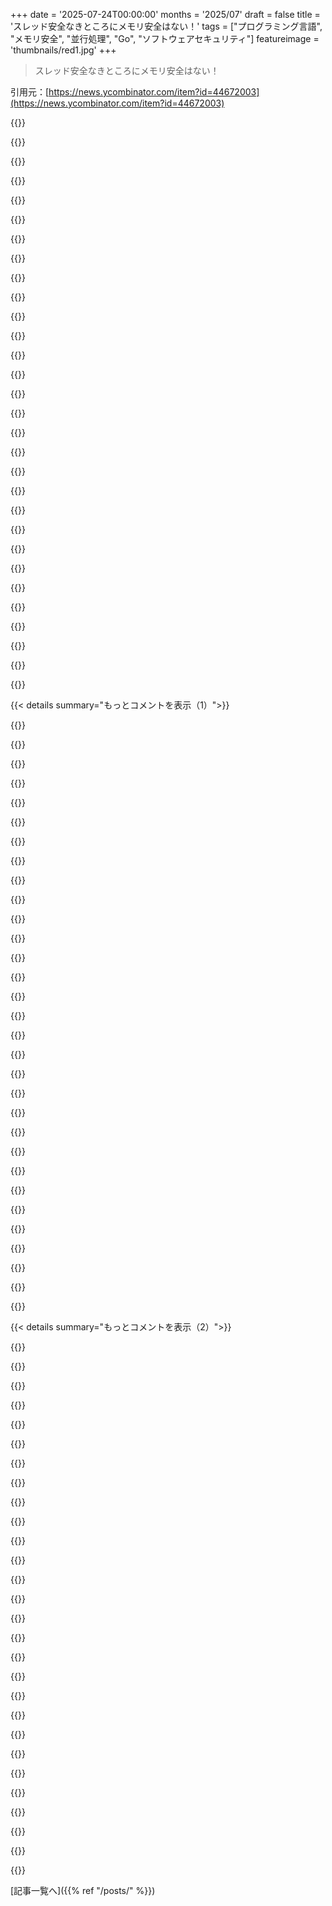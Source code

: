 +++
date = '2025-07-24T00:00:00'
months = '2025/07'
draft = false
title = 'スレッド安全なきところにメモリ安全はない！'
tags = ["プログラミング言語", "メモリ安全", "並行処理", "Go", "ソフトウェアセキュリティ"]
featureimage = 'thumbnails/red1.jpg'
+++

> スレッド安全なきところにメモリ安全はない！

引用元：[https://news.ycombinator.com/item?id=44672003](https://news.ycombinator.com/item?id=44672003)




{{<matomeQuote body="この手の話が出るとDropboxでのチームを思い出すな。Goサーバーでデータ構造への書き込み同期を怠り、新人エンジニアがセグフォを起こすのが通過儀礼だったんだ。Swiftにも同じ問題があって、データ共有時のセグフォを実証するプログラムを書いたよ。GoはRustやJavaのような意味でのメモリ安全じゃないのに、そう呼ばれるのは変だね。" userName="chadaustin" createdAt="2025/07/24 17:30:42" color="#ff5733">}}




{{<matomeQuote body="そう、問題は”RustやJava的な意味”のメモリ安全が、実際の用語の意味と違うことなんだ。”メモリ安全”はPLTの公理じゃなくて、ソフトウェアセキュリティの専門用語だよ。これはただ、お互いすれ違って話してるだけだね。Goプログラマーがこの区別を知らないわけじゃない。それは言語の前提、「共有ではなく通信で」の基礎だからね。もちろん、うまくいかなくて今のGoは多くを共有し同期も必要だけど、みんな分かってるよ。" userName="tptacek" createdAt="2025/07/24 19:40:28" color="#785bff">}}




{{<matomeQuote body="21世紀のプログラミング言語としては、Goで本来あるべきだったのに実現しなかったものが多いのは、ちょっとおかしいよね。だけど、DockerとKubernetesがあるからね。" userName="pjmlp" createdAt="2025/07/24 17:57:22" color="">}}




{{<matomeQuote body="確かに、二つのグループがすれ違って話してるね。これを明確にするのは重要だよ。「”RustやJava的な意味”のメモリ安全が実際の用語の意味じゃない」って、じゃあ実際の意味は何？ただ「実際に悪用されたバグがない」ってこと？Wikipediaの「メモリ安全」定義（バッファオーバーフローやUAFなどからの保護）では、Goはメモリ安全じゃない。設計で許容されてるからね。Goの選択はいいけど、JavaやRustと同じメモリ安全と主張するのは納得できないな。" userName="moefh" createdAt="2025/07/25 01:28:28" color="#ff5733">}}




{{<matomeQuote body="逆に、何の意味があるの？すでに山ほど、何でもあるような言語は存在するじゃん。同じ道に進まなかったからこそ、Goは誰も使わないようなマイナー言語の山に埋もれずに済んだんだよ。" userName="9rx" createdAt="2025/07/24 18:01:00" color="">}}




{{<matomeQuote body="あれは不自然な型混同バグだよ。アドレスがハードコードされてるから42hを読み出すわけで、普通のコードではやらないことだ。GoやPythonなど共有メモリ並行性を持つ言語のセキュリティ評価で、この記事の例を見せて「このコードはメモリ安全じゃない」と言っても、真剣に受け止められないだろうね。Rustの正確性に関するPLTの議論は邪魔しないけど、この記事のセキュリティ主張は実際には間違ってるよ。" userName="tptacek" createdAt="2025/07/25 01:49:03" color="#ff5733">}}




{{<matomeQuote body="誰も使わないマイナー言語にならなかった唯一の理由はGoogle、そしてDockerやKubernetesがGo headsをチームに入れてPythonやJavaからGoに書き換えた幸運のおかげだよ。例えば、Goのデザインに影響を与えたLimboやOberon-2なんかは、誰も知らないでしょ。" userName="pjmlp" createdAt="2025/07/24 18:05:12" color="">}}




{{<matomeQuote body="「42hを読み出すのはアドレスがハードコードされてるから」って言うけど、この例は簡単に任意のint2ptrキャストに変えられるよ。「Rustの型システムがないGoやPython、Java」って言うけど、PythonやJava、JavaScriptなんかはメモリ安全だよ。データ競合と「言語自体が壊れる」のを混同してるんじゃない？僕は「メモリ安全」の歴史は詳しくないけど、「型安全」はPLTで何十年も使われてるから、”安全”用語が全部セキュリティ分野とは限らないでしょ？Goがメモリ安全であるっていうあなたの定義は何？Wikipediaの定義（バッファオーバーフローやダングリングポインタなどからの保護）では、Goはそうじゃないよ。Goのその選択は全然いいんだけど、JavaやRustと同じ意味でメモリ安全だと主張するのは我慢できないね。" userName="ralfj" createdAt="2025/07/25 12:10:59" color="#ff5c5c">}}




{{<matomeQuote body="問題は、もっと恐ろしい値をハードコードできないことじゃなくて、攻撃者が値とアドレスの両方を制御するような、現実的なコードでのもっともらしいシナリオを証明する必要があることだよ。Goがメモリ安全な言語だと僕が主張し続ける理由をあなたが疑問に思うなら、ISRG（Internet Security Research Group）にも聞いてみてよ。彼らも同じことを言ってるからね。（メモを確認）https://www.memorysafety.org/ でね。" userName="tptacek" createdAt="2025/07/25 12:12:40" color="#785bff">}}




{{<matomeQuote body="Goがメモリ安全な言語だって俺が言い続けるのは何でかっていうなら、ISRGに聞いてみろって言うけど、ISRGの定義とGoは食い違ってるって。Goは境界外アクセスを防げないし。メモリ安全性の定義に”もっともらしい”とか”現実的”って言葉は入るのか？って疑問だよ。定義をハッキリさせてほしいね。" userName="ralfj" createdAt="2025/07/25 12:19:57" color="#45d325">}}




{{<matomeQuote body="Goのマップみたいな基本的な構造はスレッドセーフじゃないってGoの仕様に明記されてるのに、Dropboxでは一体何が起きてたのか気になるね。" userName="potato-peeler" createdAt="2025/07/24 18:38:23" color="">}}




{{<matomeQuote body="「メモリ安全性」がPLTの公理じゃないって言うけど、PLTで20年以上も使われてるんだぜ？お前は20年遅れてるよ。ソフトウェアがメモリ安全なら、（a）割り当てられたアドレス空間外を、参照しない、（b）コンパイラとリンカが作成したコード領域外の命令を実行しない、ってことだ。詳細はhttps://llvm.org/pubs/2003-05-05-LCTES03-CodeSafety.pdfを見てみろよ。" userName="Ygg2" createdAt="2025/07/24 21:56:47" color="#ff33a1">}}




{{<matomeQuote body="「みんなが理解してる」なんてありえないよ。理解してたらこんなバグが本番コードにゼロのはずだろ。C++勢が自分たちの言語を救おうとしてる問題点だね。完璧なコードを書けって言うけど、C++もGoも現状はそれしかない。参照外しとか簡単にミスできるんだからさ。" userName="socalgal2" createdAt="2025/07/25 02:39:57" color="#ff5c5c">}}




{{<matomeQuote body="それは違うよ。技巧的なコードで境界外書き込みやクラッシュを誘発できたとしても、それが「メモリ安全性」という一般的な概念に反するわけじゃないんだ。" userName="tptacek" createdAt="2025/07/25 12:21:08" color="">}}




{{<matomeQuote body="その定義だと、関連するバグが一切なければCプログラムでもメモリ安全ってことになるのかな？まあ実際には、みんな自分のプログラムにどんなバグがあるか全部は把握してないけどさ。" userName="Wowfunhappy" createdAt="2025/07/25 01:09:17" color="">}}




{{<matomeQuote body="同期しない書き込みがSEGFAULTになるのは驚きだよね。Panicやエラーじゃなくてさ。JavaやC#だと例外を吐くか、変な値で続行するのに。SEGFAULTはネイティブコードや生メモリAPIを明示的に使ってるか、ランタイムのバグを見つけた時しか起こらないはずだろ。Goは同期なし並行書き込みがあると完全にはメモリ安全じゃないってことだよ。" userName="tsimionescu" createdAt="2025/07/25 05:24:02" color="#ff33a1">}}




{{<matomeQuote body="Goが人気なのはそれだけじゃないと思うよ。最大の理由はランタイムだね。今のところ唯一、GC、高速起動、静的型付け、高速実行、マルチスレッドを全部提供してる言語ランタイムなんだ。Kubernetesみたいな自動スケーリングするマイクロサービスには最強の組み合わせだよ。Javaは起動遅いしメモリ食うし、.NETも似たようなもんだ。Pythonは遅すぎ、TypeScriptはシングルスレッド。RustやC++は手動メモリ管理だし。だからGoがKubernetes本体にも使われたし、みんなGoを選んでるんだ。言語設計自体は古臭いけど、ランタイムは他に類を見ないレベルなんだよ。" userName="tsimionescu" createdAt="2025/07/25 05:39:36" color="#ff33a1">}}




{{<matomeQuote body="Googleの強力な支援があったからこそ、Goは誰も使わないような忘れ去られた言語にならなかったんだよ。" userName="stouset" createdAt="2025/07/24 18:35:09" color="">}}




{{<matomeQuote body="でも、お前はDropboxのエンジニアがそういうバグを”通過儀礼”だって呼んでるスレッドに返信してるんだろ。それは、現実のコードで問題が頻繁に発生してるってことだよね。" userName="nicoburns" createdAt="2025/07/25 09:35:52" color="#ff33a1">}}




{{<matomeQuote body="安全性ってのは白黒はっきりしてるもんじゃないから、あんたのコメントは意味不明だよ。" userName="Mawr" createdAt="2025/07/24 17:45:11" color="">}}




{{<matomeQuote body="不整合なデータで動くよりは、Segfaultで止まった方がまだマシだろ。" userName="elcritch" createdAt="2025/07/25 07:55:57" color="">}}




{{<matomeQuote body="えっ？Dartは全然流行らなかったし、Carbonも忘れちゃいけない。誰かCarbon試した人いる？ Rustが同じくらいの時期は、みんな触ってたのにさ。Googleは全然プロジェクトを成功させてないし、むしろ邪魔になってるよ。" userName="9rx" createdAt="2025/07/24 19:13:09" color="#ff5733">}}




{{<matomeQuote body="共有アクセスでクラッシュする方が、安全なやり方だよね。" userName="adamwk" createdAt="2025/07/24 18:41:18" color="">}}




{{<matomeQuote body="JavaはRustが言う意味でのメモリ安全じゃないんだよ。" userName="gok" createdAt="2025/07/25 00:01:54" color="#38d3d3">}}




{{<matomeQuote body="それは別のスレッドで説明済みだよ。Dartの政治的背景を知るべきだし、Carbonはまだ構想段階なんだよ。" userName="pjmlp" createdAt="2025/07/24 20:27:30" color="">}}




{{<matomeQuote body="Swiftは今、これを直そうとしてるけど、遅くて大変な移行だね。最近まで安全じゃなかった、とんでもない量のunsafeなコードが世の中にはあるんだから。" userName="junebash" createdAt="2025/07/24 17:37:33" color="#785bff">}}




{{<matomeQuote body="もう一度言うけど、もしバグについての主張をするならいいよ、分かる。でも、素のGo言語コードにメモリ安全性のセキュリティバグがあるって主張するなら、それは全然違うよ。" userName="tptacek" createdAt="2025/07/25 03:26:51" color="#38d3d3">}}




{{<matomeQuote body="主に、それが以前のものよりも驚くほど改善されてたからだよ。前のやつは笑っちゃうくらい脆かったからね。" userName="shadowgovt" createdAt="2025/07/24 17:39:13" color="">}}




{{<matomeQuote body="unsafetyは二進法だって思うな。普通のエンジニアがわざわざコンパイラとかランタイムを騙そうとしなくても、普通にやって壊しちゃったら、それは安全じゃないって言えるね。" userName="kstrauser" createdAt="2025/07/24 17:51:32" color="">}}




{{<matomeQuote body="このコメントはRustコミュニティと他の言語コミュニティの哲学の大きな違いをよく表してるよ。他の言語ではエラーは仕方ないものとされてて、対策を講じたり検出・回復の仕組みを作るんだ。でもRustでは、コードは安全であるべきで、コンパイル時に可能な限り正しさを証明しなきゃいけないって考え。これがRust開発者の真面目な態度につながってるんだけど、現実にはほとんどの人は特定のエラーをそこまで気にしてないんだよね。" userName="blub" createdAt="2025/07/25 10:51:06" color="#ff5733">}}




{{< details summary="もっとコメントを表示（1）">}}

{{<matomeQuote body="これは僕がZigについても感じてることの一つで、まるでスローモーションの衝突事故みたいに見てるよ。彼らはメモリ安全だと主張してるけど（安全な最適化レベルを使えば“十分安全”らしいけどね）、RustのSend/Syncみたいな型がないんだよね。実際には、並行的なZigコードをたくさん書く人がいなかったから、これまであまり問題になってないみたいだけど…今、第一級の非同期サポートを言語に戻そうとしてるから、それが来たら大量の足が撃たれることになるんじゃないかな。" userName="chc4" createdAt="2025/07/24 17:40:54" color="#ff5c5c">}}




{{<matomeQuote body="僕の理解が正しければ、シングルスレッドのZigプログラムでもReleaseSafeでビルドされてもメモリ破損の脆弱性がないとは保証されてないんだよ。例えば、もう存在しないローカル変数へのポインタをデリファレンスするのは、どの最適化モードでも未定義動作になっちゃうんだ。" userName="ameliaquining" createdAt="2025/07/24 18:18:44" color="#38d3d3">}}




{{<matomeQuote body="それはCやC++でも標準的なアドバイスだけど、それでもみんな頻繁にやっちゃって、CWEカテゴリになるくらいなんだよね。CWE-562を調べてみて。https://cwe.mitre.org/data/definitions/562.html" userName="ameliaquining" createdAt="2025/07/25 17:36:53" color="#ff5c5c">}}




{{<matomeQuote body="Zigのメモリ安全性の主張はひどい冗談だよ。Cよりメモリ安全性のバグを避けやすいのは確かだけど、それはC++も同じでしょ？誰もC++をメモリ安全な言語だって言わないよね。" userName="cibyr" createdAt="2025/07/25 02:22:25" color="">}}




{{<matomeQuote body="これは時々話題になるRustの健全性問題に少し似てるね。公平に言って、これは正当な問題で、事故でも簡単に起こせる。Rustの健全性問題は、僕が知る限りほとんど理解不能で、自然に遭遇する可能性は誰かの秘密鍵を当てるくらい低いからね。ただ、Goを何年もプロダクションで使ってるけど、このバグが起きるような状況に出くわしたことは一度もないよ。<br>UberはGoコードのバグについてたくさん話してる。このブログ記事は、Go開発者が実際に直面する実践的な問題、特に各問題の一般的な頻度をまとめた下の表を理解するのに役立つよ。https://www.uber.com/en-US/blog/data-race-patterns-in-go/<br>彼らはこの問題をカバーする特定のカテゴリを持ってないんだ。ほとんどの場合、並行的なmapやsliceへのアクセスは同じslice上で行われるからで、これはtorn readが発生する必要があるからね。なんで実践でそんなに問題にならないかって？うーん、正直言ってわからない。たぶん、みんなこの特定の落とし穴を避けるくらい用心してるんだろうね。まるでアメリカ人の延長コードや電源タップに対するTechnology Connectionsの理論みたいにね[1]。並行的に使われることがわかってる変数を再割り当てするのは、明らかに問題だし、言語にはアトミック、チャネル、ミューテックスロックがあるから、ほとんどの人は並行コンテキストではそれをしないんだ（少なくとも意図してはね）。レースディテクターは間違いなくそれを見つけるだろうね。多少のパフォーマンスヒットを許容するなら、torn readの問題は修正できるはずだよ。修正すべきだと思うけど、Goコードがプロダクションで動いてても僕は心配してない。大した問題になってないからね。<br>[1]: https://www.youtube.com/watch?v=K_q-xnYRugQ" userName="jchw" createdAt="2025/07/24 16:03:02" color="#ff5c5c">}}




{{<matomeQuote body="Goでデータレースを完全に解決するのに数ヶ月かかったよ。Race detectorも何も見つけられなかったし、誰も何が起きてるか分からなかったんだ。最終的にはループカウンターがオーバーフローして、同じことを何十億回も再計算してたんだよね（でも常に同じ結果！）。だから目に見える影響は、リクエストがランダムに100msじゃなくて3分かかるってことだった。僕はプラットフォーム開発者として変なものをデバッグする経験があったから、チームの助けを求められたんだ。この経験から、Goのたくさんのレースに直面したから、僕の偏った視点からは、どこでもRustを使いたいって思うね。でも、それじゃ自分の仕事がなくなるのかな？ ;)" userName="bombela" createdAt="2025/07/24 16:36:39" color="#38d3d3">}}




{{<matomeQuote body="本当のところ、Goでトリッキーな並行処理をしなきゃいけない瞬間、それはあまり魅力的じゃなくなると思うよ。GoはCよりもトリッキーな並行処理に向いてるけど、いくつか欠点もあるね（fat pointerやslice headerがどこにでもあるせいで、Goではtorn readの問題が忍び込みやすいと思う）。<br>Goは簡単な並行処理タスク、例えば共有メモリがほとんどない“shared-nothing”アーキテクチャ、典型的なウェブサーバーなんかには本当に向いてる。sync.Poolでデータベースハンドルみたいなリソースをいくつか共有して、それで終わりさ。Goは“async”コードをfunction coloringなしで同期的に書けるから、パフォーマンスクラスの他の言語と比べてもこのユースケースでは断然いい感じだよ。<br>一方、Rustはfunction coloringや、非同期の問題に対処するための本当に難しいエンジニアリングタスクに苦労するんだ。非同期Rustは年々良くなってるけど、個人的には（少なくとも先月時点では）まだかなりごちゃごちゃしてると思う。でもRustは伝統的な並行処理には絶対的に優れてるね。ミューテックスロックを使うようなものなら、Rustは他の何よりもずっといい。美しいよ。<br>だけど、Rust、標準ライブラリ、そしてそのエコシステムはプログラマーに心配事をたくさん与えるから、Goと同じくらい生産性を出すのに苦労するんだ。その点ではC++を思い出させることもあるけど、そこまで極端にひどくはないね（少なくとも一貫したビルドシステムとパッケージマネージャーはあるから）。それに率直に言って、僕が書くソフトウェアの多くはただの退屈なもので、Goで十分なんだ。時々Rustを試すんだけど、ロマンチックには“未来”に一番近い言語って感じるけど、未来にもGoみたいな言語の居場所があるんじゃないかな。" userName="jchw" createdAt="2025/07/24 16:47:26" color="#ff5733">}}




{{<matomeQuote body="Rustは退屈なコードでも問題ないし、生産性もGoと変わらないって言ってるね。Goみたいな言語はGCが必須な複雑な参照グラフの時くらいしか出番ないよ。基本的にはRustの方が高品質なソリューションになるって。" userName="zozbot234" createdAt="2025/07/24 17:01:46" color="#45d325">}}




{{<matomeQuote body="プログラミング言語で固定幅の数値がデフォルトでオーバーフローしちゃうのは残念だよね。AIの生産性も良いけど、言語レベルでこういう問題を直す方がデカいって。Rustはオーバーフローチェックしないけど、一応方向性は良いって感じ。" userName="norir" createdAt="2025/07/24 17:23:37" color="">}}




{{<matomeQuote body="「Rustは生産性でGoに劣らない」って意見は信じられないな。PythonからGoで生産性が50%も落ちるのに、Rustなんて論外だよ。複雑な並行処理とか、高い性能が必要なプロジェクトならRustもアリかもしれないけど、普段使いには向かないね。" userName="Mawr" createdAt="2025/07/24 17:57:30" color="#38d3d3">}}




{{<matomeQuote body="厄介な並行処理ってわけじゃなくて、単にゴルーチン間でポインタを共有しちゃったミスだよ。関数がパラメータを保持して、それをGoでクロージャとして使ったら、データ競合が起きちゃったって話さ。" userName="bombela" createdAt="2025/07/24 21:51:12" color="#785bff">}}




{{<matomeQuote body="記事の型システム回避を除けば、Rust以外の言語でスレッド使うのは現状と同じだよね。経験者は直接的なミスはしないけど、意図しない変数共有とかでバグは起きる。Goには静的解析ツールがあるし、個々のゴルーチンはメモリ安全だから、本番でのGoの並行処理バグはCよりマシだよ。2016年からGo使ってるけど、こんな単純なバグは稀だし、コードレビューで防ぎたいね。" userName="jchw" createdAt="2025/07/25 01:00:43" color="#ff5733">}}




{{<matomeQuote body="経験豊富なプログラマだって、バグの元凶と現象が離れすぎてると、本番でやらかすまで気づかないもんだよ。" userName="bombela" createdAt="2025/07/25 17:10:20" color="#ff5733">}}




{{<matomeQuote body="生産性が落ちるって言うのはわかるけど、言語のせいじゃなくて慣れの問題じゃない？Pythonは速いけどRubyは遅いんだ。俺はPythonもRustもGoもたくさん書いてきたから、どれも同じくらい生産的だよ。最初は全部遅かったけどね。" userName="sophacles" createdAt="2025/07/25 02:43:10" color="#ff33a1">}}




{{<matomeQuote body="Uberの事例から言うと、Goのレースコンディションってそんなに大したことないんだ。5000万行のGoコードで2000件見つかったけど、1サービスあたり1件くらいでしょ。深刻な障害に繋がることは少ないし、データ破損も稀。大抵は一時的な動作不良とか、サービスが再起動するくらいで済むんだ。だから、俺はGoのデータ競合で寝不足になったりしないよ。管理できる問題さ。" userName="jchw" createdAt="2025/07/25 17:50:40" color="#785bff">}}




{{<matomeQuote body="Rustは高品質なソリューションを出すけど、完璧なソフトは無理だよ。個人的にはRustと形式証明の組み合わせに興味あるね。でも、ほとんどのソフトでは完璧さよりも機能リリースが速い方が大事だから、Goには将来があるんだ。SaaS業界はGoの方が生産性で有利だろうね。" userName="jchw" createdAt="2025/07/24 17:36:05" color="#38d3d3">}}




{{<matomeQuote body="特定できる”いかれた”動作とか定期的なクラッシュって、俺にとってはマジで問題だよ。ミッションクリティカルなサービスじゃ絶対許されないし、根本原因分析が必要なんだ。それに、後からデータ破損とかセキュリティ侵害がないか確認するのも難しいからね。" userName="zozbot234" createdAt="2025/07/25 18:13:31" color="#ff5733">}}




{{<matomeQuote body="RustはGoより書くのが難しいって。ボローチェッカーとかライフタイムとかで気を使うことが多いからね。Goにはそういうのがないって言ってる。Rustがバグを防ぐのは確かだけど、Goのベテランならそのバグを避けるのは簡単で、そのコストはほぼゼロだって反論してるよ。Rustが有利なのは、データ競合のコストが高い場合に限られるってさ。" userName="brabel" createdAt="2025/07/25 07:37:57" color="#785bff">}}




{{<matomeQuote body="プログラミング言語における数値の扱いって、マジで業界の失敗だよね。サイレントオーバーフローとか単位がないとか、型変換で情報が失われるとか。1975年には、もっとちゃんとした数値処理ができるようになると思ってたのに、結局ずっとこのままだってさ。" userName="recursivecaveat" createdAt="2025/07/24 18:23:06" color="">}}




{{<matomeQuote body="ほとんどの人は「ミッションクリティカル」なソフトを扱ったことないって言ってるね。Rustでも全てのクラッシュや正確性の問題を完璧には防げないんだとさ。Ada／SPARKみたいにもっと厳密な言語が必要になるんだって。Ada／SPARKには興味あるけど、かなり奥が深そうで手が出しにくいみたいだよ。" userName="jchw" createdAt="2025/07/25 18:29:57" color="">}}




{{<matomeQuote body="「完璧で正確な数字」なんて、結局1/3とかsqrt(2)みたいなところで限界がくるってさ。実際は、どの程度で妥協するか、つまり「どの毒を選ぶか」って話なんだよ。" userName="tomp" createdAt="2025/07/24 19:33:23" color="">}}




{{<matomeQuote body="生産性のTCOをちゃんと計算するべきだって。PythonやGoは書くのは速いけど、Rustと同じTCOで運用はできないってさ。プロダクションのバグを直すのは、コードを書いた人とは違うことが多いから、PythonやGoの方が生産性高いって錯覚するんだって。Rustは、データ競合のないコードを書く負担を開発段階に移すことで、TCOを削減するって言ってるよ。" userName="dev_l1x_be" createdAt="2025/07/25 07:48:33" color="#45d325">}}




{{<matomeQuote body="SaaS業界では、Goで十分って言ってた人たちもRustを選び始めてるよ。ユーザーがめっちゃ増えて、1日に何十億ってリクエストをさばくようになると、めったに起きないバグでも頻繁に顔を出すようになるんだ。PagerDutyを静かに保つためにも、正確性を重視したプログラミングは大事ってこと。バグを許容するのはタダじゃないし、オフ時間に呼び出されるのはお金もストレスもかかるからね。インシデント中に焦るより、開発時にきっちりコストを払う方がいいってさ。" userName="sophacles" createdAt="2025/07/24 17:51:14" color="#45d325">}}




{{<matomeQuote body="「ミッションクリティカル」ってのは、「このソフトが落ちたり変な動きをすると、結構な金銭的損失が出る」ってのがちゃんとした定義だってさ。Ada／SPARKみたいな特殊な言語じゃなくて、普通のソフトでもそういうのって結構あるんだよね。人の命に関わる「安全クリティカル」とは違って、もっと身近な話だよって言ってる。" userName="zozbot234" createdAt="2025/07/25 18:34:24" color="#45d325">}}




{{<matomeQuote body="Rustはデバッグビルドだと、デフォルトでオーバーフローをチェックしてくれるんだって。" userName="devnullbrain" createdAt="2025/07/24 20:47:10" color="">}}




{{<matomeQuote body="Rustにもループカウンターのオーバーフローは存在するよ。" userName="Thaxll" createdAt="2025/07/24 18:55:06" color="">}}




{{<matomeQuote body="金銭的な話なら簡単だよ。バグでどれだけ損するか、どれくらい起こるか見積もればいい。Goの並行処理バグなんて、1万行に1つくらいで、5万行のコードでも5つくらいだよ。しかも、ほとんど影響ないかもしれないしね。コンピューターやネットワークは不安定だから、たまにリクエストが落ちたり、一部のデータにちょっとしたバグがあっても、ビジネス的に大した問題にならないことが多いって。Goのサービスを扱ってても、そういうのはほとんど心配してないってさ。" userName="jchw" createdAt="2025/07/25 19:42:32" color="">}}




{{<matomeQuote body="リリースビルドでもデフォルトでチェックしてほしいと俺はよく思ってるぜ。でもそれってパフォーマンスにペナルティがあるから、みんな不満なんだろ？<br>これって一般的なプロセッサアーキテクチャ（x86_64、aarch64）には、整数演算でオーバーフロー時にトラップする命令がないってことなのか？もし説明が本当にそれだけなら、かなりガッカリだよな。" userName="jeffparsons" createdAt="2025/07/25 01:32:16" color="">}}




{{<matomeQuote body="RustはGo（とか他のGC言語）より客観的に書くのが難しいって言うけど、ちょっと経験積めば、ほとんどの問題はなくなるぜ。共通のパターンやイディオムを使えば、ライフタイムやメモリ割り当てなんかをGC言語と変わらず意識せずにプログラム書けるんだ。<br>トリッキーなメモリ管理コードを書く時はGC言語じゃできないことだから、そりゃ意識する必要があるけどね。<br>RustはGoで書けるバグを防ぐから、Rustでの先行投資が報われるって主張するなら、俺には証拠があるぜ。Goで書いたものはバグ対応で何度も手直しが必要だけど、俺のRustのプロダクトは数年間も本番でガッツリ動いてて、バグのためにコードを見直したことがないんだ。Goコードで最初のインシデントがあった時点で、Rustで数週間余計にかかったコストなんて元が取れるし、2回目以降はもうお得としか言えないぜ。ビジネス上の損失考えたら、数週間の開発コストなんて屁でもないんだよな。<br>Goの熟練開発者はバグ回避を内部化してるから、防止コストはほぼ無視できるって？それって俺がRust経験についても言ってることと全く同じだぜ。俺はGoでもPythonでもRustでも生産性はほとんど変わらないんだ。<br>Rustの経験が浅い人は「データ競合のコストが高い場合にのみRustが有利」って言うけど、俺はそう思ってるね。彼らはRustを1週間試してやめて、長年使ってきた他の言語と比べてるだけだぜ。" userName="sophacles" createdAt="2025/07/25 15:45:20" color="#ff5733">}}




{{<matomeQuote body="2の平方根は計算可能な実数だ。俺たちがそれを扱わないことを選んでるだけで、不可能じゃないんだよ。単に不便なだけなんだ。俺のRustはこういう数も喜んで扱うぜ。例えば、10の平方根と40の平方根を掛け合わせたら、ごく普通の整数20になるだろ。<br>計算不能な実数はとんでもない問題だ。名前の通り計算できないからな。厳密にはほとんどの実数が計算不能だけど、お前が考えてるやつはどれも計算不能じゃないから大丈夫だぜ。<br>3分の1とか1605分の7みたいな単なる有理数なら、扱わないことを選択してるだけで、手の届かない場所にあるわけじゃないんだ。" userName="tialaramex" createdAt="2025/07/24 23:43:54" color="">}}

{{</details>}}




{{< details summary="もっとコメントを表示（2）">}}

{{<matomeQuote body="Uberの記事でGoプログラムが”Javaマイクロサービスと比較して8倍の並行性を露出する”って言ってるけど、”並行性”って数えられる名詞みたいに使ってるのはどういう意味だよ？" userName="qcnguy" createdAt="2025/07/24 16:41:56" color="">}}




{{<matomeQuote body="”コンピュータやネットワークは信頼できない。リクエストをたまに落とす、あるいは一部のリクエストで奇妙なバグがある”って言うなら、Golangはネットワークインフラの一部として、リクエストをバックエンドの他の部分に渡すだけで、”ロジック”を実装すべきじゃないって意味が暗に含まれてるみたいだな。だってそこで正確性の問題がビジネスに深刻な影響を与える可能性があるからな。色々と考慮すると、これはかなり手厳しい見方じゃないか？" userName="zozbot234" createdAt="2025/07/25 20:29:23" color="">}}




{{<matomeQuote body="”結局ループカウンターがオーバーフローして、同じことを10億回も再計算しちまった（しかもいつも同じ！）。その結果、リクエストがランダムに100msのところが3分かかるようになった”ってのは、複数のgoroutineが同じローカル変数に書き込んでたってことだろ。俺が働いてきたGoのチームでは、そんな構造のコードが普通と見なされたり、しっかりした理由なしにコードレビューを通ったりするなんて、ありえないぜ。" userName="wavemode" createdAt="2025/07/24 20:50:00" color="#ff33a1">}}




{{<matomeQuote body="Rustも生産性を高めるタイプのソフトウェアがあるけど、多くのSaaS店舗が扱うようなものだと、Goの生産性には勝てないだろうって？いやいや、ソフトウェア業界はクソSaaSだらけだよな。<br>Goがパラメトリックなenum（sum types）とOptionをサポートしてくれたらって、つくづく思うぜ。Hoareの億ドル級の過ちをコピーするんじゃなくてさ。<br>数年前、GoとRustの両方を試すためにコードを移植してみたんだ。Rustのコードはenumとmatch式を使えたから30％も小さくなったぜ。Goでは同じことを達成するために、いろんな型とinterface{}を作る必要があって、遅いし、冗長すぎた。Rustの実装はCの2/3のコード量でCと同じくらい速かったし、デバッグも楽勝だった。Goの実装はコード量が多くて、Cと同じくらいだったけど、Cより読みにくいし、ずっと遅かったね。<br>定型的なSaaSやプロトタイプなら、俺はTypeScriptが好きだぜ。ほとんどのことに十分速いし、型システムもすごく表現豊かで邪魔にならないんだ。Goみたいにデプロイが便利じゃないし、特にモバイルではね。標準ライブラリもごちゃごちゃしてる。でも俺の意見だと、はるかに良く設計された言語だと思うぜ。" userName="josephg" createdAt="2025/07/25 00:32:55" color="#ff33a1">}}




{{<matomeQuote body="Rustは6年くらい書いてるぜ。" userName="brabel" createdAt="2025/07/25 17:37:38" color="">}}




{{<matomeQuote body="これは虚偽だぜ。<br>ここで起きてるのは、他の多くの状況でもそうなんだけど、複雑なものを説明するために専門用語が作られたってことだ。この場合、”メモリ安全”は、スタックやヒープのオーバーフロー、use-after-free、型混同といったメモリ破壊の脆弱性を許さないプログラミング言語の特性を説明するものなんだ。その後、この用語の普及に関わってない人が、この用語を第一原理から定義しようとして、専門用語とは違うところにたどり着いたってわけだ。”ゼロトラストネットワーク”でも同じことが起きたな。<br>Goがメモリ破壊の脆弱性を認めないってのは事実だ。どうしてそれが分かるかって言うと、Goは人気言語なのに、純粋なGoプログラムを狙ったメモリ破壊の脆弱性に関するエクスプロイトが実質的にゼロだからだぜ。<br>同じ結論に達するもう一つの方法は、この記事の著者の議論が遠くまで行きすぎてるってことに気づくことだぜ。この著者の定義を使うと、他のほとんどの高級言語（著者はJavaだけは例外にしてるけど、実際はJavaだけだぜ）もメモリ安全じゃないってことになるんだ。<br>RustはGoよりある意味で”安全”なのか？ほぼ間違いなくそうだろうな。純粋関数型言語はもっと安全だぜ。”安全”という一般的な概念はプログラミング言語ではスペクトラムだ。でも”メモリ安全”は違う。これは閾値テストなんだぜ。ある言語がメモリ安全じゃないって主張するなら、POC || GTFOだぜ。（訳注：Proof Of Concept or Get The F**k Outの略）" userName="tptacek" createdAt="2025/07/24 16:04:14" color="#38d3d3">}}




{{<matomeQuote body="データ競合は、それら全てのメモリ破壊を許容するぜ。データ競合を許容して未定義動作（UB）につながるマルチスレッド対応の言語はメモリ安全じゃないんだ。もしGoがデータ競合を許容するなら、それはメモリ安全じゃないってことだ。もしプログラムが言語仕様が認識しない状態（SIGSEGVによる終了など）になりうるなら、それはメモリ安全じゃない。これがメモリ安全の唯一の合理的な定義だぜ。" userName="Sharlin" createdAt="2025/07/24 16:15:09" color="#38d3d3">}}




{{<matomeQuote body="もしそうなら、証拠を示して議論を支持できるはずだよ。" userName="tptacek" createdAt="2025/07/24 16:28:23" color="">}}




{{<matomeQuote body="記事にある、非ポインタを逆参照しないコードが、ランタイムに非ポインタを逆参照させるプログラムのこと？それって証拠に見えるんだけど。" userName="chowells" createdAt="2025/07/24 16:30:26" color="#38d3d3">}}




{{<matomeQuote body="メモリ破損に依存する、実際のGoプログラムに対するエクスプロイトだよ。" userName="tptacek" createdAt="2025/07/24 16:31:37" color="">}}




{{<matomeQuote body="そういうプログラムのエクスプロイトは作れるはずだけど、本当に危険な言語でもデータ競合からの脆弱性は稀で悪用が難しいんだ。Goはメモリ脆弱性から安全だと99%言える（国家のような強い組織がGoプログラムの悪用に本気を出したら不明だけどね）、でもWikipediaの定義によればメモリセーフではないよ。<br>＞ メモリ安全性とは、バッファオーバーフローやダングリングポインタなど、メモリアクセス時のバグや脆弱性から保護されている状態のことさ。" userName="afdbcreid" createdAt="2025/07/24 16:40:45" color="#ff33a1">}}




{{<matomeQuote body="エクスプロイトを作るインセンティブはすごくあるのに、なんで存在しないんだ？" userName="tptacek" createdAt="2025/07/24 16:42:34" color="#785bff">}}




{{<matomeQuote body="君は暗号の人だし、理論的には可能な脆弱性でも実際の攻撃者が使うのは難しいって知ってるだろ？Rowhammerみたいなハードウェア脆弱性もそう。サーバーサイド攻撃は、クライアントサイドと違って、バイナリ入手や攻撃の起動点が難しいから、実際の悪用例が少ないんだ。Goはサーバーサイドで使われることが多いから、この話は重要だよ。<br>GoはC++よりずっと安全だけど、競合状態と特定のコードパターンがあれば悪用は可能だ。マップもスレッドアンセーフって聞くしね。メモリ安全性の定義から言えばGoはメモリセーフじゃない。PoCで証明するのがベストだけど、今は忙しくて時間がないんだ。" userName="comex" createdAt="2025/07/24 17:41:17" color="#ff33a1">}}




{{<matomeQuote body="”言語がメモリアンセーフだと主張するなら、PoC出せ、さもなくば失せろ”って？投稿にPoCがあるじゃん。ファットポインタのティアードリードによるタイプ混同を示してるぞ。スライスのティアードリードによる範囲外書き込みも簡単にできたと思う。保守的な定義でも、これをメモリセーフだと真剣に言えるなんて信じられないな。実プログラムに対するPoCってこと？それが君の基準なの？" userName="jstarks" createdAt="2025/07/24 17:32:15" color="#785bff">}}




{{<matomeQuote body="クライアントサイドのGoもたくさんあるぞ！" userName="tptacek" createdAt="2025/07/24 19:39:21" color="">}}




{{<matomeQuote body="どこに？俺が言った”通常攻撃される消費者OSやクライアントサイドアプリケーションのタイプ”の中にってこと？それは大きなアプリケーションか大きなOSの一部、または同程度の規模じゃないとダメだ。そうでなきゃ、どんな言語でも現実のメモリ破損攻撃の標的にはならないだろうな。少なくとも俺の印象ではね。" userName="comex" createdAt="2025/07/24 20:05:23" color="#ff33a1">}}




{{<matomeQuote body="Goはメモリ破損脆弱性を認めないし、その証拠にGoプログラムを狙ったエクスプロイトが実質ゼロだろ？Goが13年も存在してて”Goはメモリ安全ではない”って今さらってことは、その主張が間違ってるか、誰もそんな重要な問題に気づいてないってこと。だから、13年間誰も深刻な安全性の問題に遭遇しなかった理由を説明する立証責任は、元の投稿者にある。理論的な問題を見せるだけじゃ、実際の問題にはならないよ。" userName="Mawr" createdAt="2025/07/25 16:49:53" color="#38d3d3">}}




{{<matomeQuote body="メモリ破損を引き起こすデータ競合のちゃんとした例が必要だね。それも、攻撃者がメモリを制御できるようになるような。単に「これ実行したらsegfaultした」じゃ足りないよ。Cコードでもそれだけじゃダメなのに！" userName="tptacek" createdAt="2025/07/24 19:34:03" color="#38d3d3">}}




{{<matomeQuote body="この投稿は、Goが“unsafe.Pointer”とか使わずに整数フィールドをポインタとして扱って、メモリにアクセスできちゃう問題を示してるんだ。これは、プログラミング言語の実装がメモリ安全かどうかって話だよ。Fly.ioのセキュリティページみたいに、言語がメモリ安全だって言ってるのに、期待と違う動作をするってこと。Goプロジェクト自体も、メモリ安全性を主張してるか明確じゃないけどね。URL: https://fly.io/docs/security/security-at-fly-io/#application..." userName="codys" createdAt="2025/07/25 02:12:20" color="#ff5733">}}




{{<matomeQuote body="別に目新しい話じゃないよ。Goが並行処理コードで完全にメモリ安全じゃないってのは、専門家の間じゃ前からよく知られてるんだ。以前のSwiftもそうだったしね。OPはそれを平均的な開発者にも分かりやすく説明してくれたってだけさ。" userName="zozbot234" createdAt="2025/07/25 16:57:39" color="">}}




{{<matomeQuote body="Goのissue 34902とかCVE 2020-15586とか見てみてよ。RCEのエクスプロイトがあった証拠は見たことないけど、それが不可能だって証拠もまだないんじゃないかな。URL: https://github.com/golang/go/issues/34902 URL: https://www.cloudfoundry.org/blog/cve-2020-15586/" userName="amluto" createdAt="2025/07/24 16:52:26" color="#38d3d3">}}




{{<matomeQuote body="例なら山ほど思いつくけど、真っ先に頭に浮かぶのはDockerエコシステムかな。" userName="tptacek" createdAt="2025/07/24 20:14:40" color="">}}




{{<matomeQuote body="君がコメントしてるスレッドで、このコメントが言ってることは全部もう議論済みだよ。もしうちのセキュリティページについて何か懸念があるなら、まずはISRG Prossimoプロジェクトに持っていくべきだと思うよ。URL: https://www.memorysafety.org/docs/memory-safety/" userName="tptacek" createdAt="2025/07/25 03:28:01" color="">}}




{{<matomeQuote body="このバグのどういうところが、エクスプロイト可能だと思わせるの？RCE POCを書いてほしいわけじゃないよ。ただ、このバグが攻撃者によって制御可能なコードにどう繋がるのか、その一連のストーリーを教えてほしいんだ。攻撃者は何を制御できて、それをどう使うの？" userName="tptacek" createdAt="2025/07/24 19:32:18" color="#785bff">}}




{{<matomeQuote body="君のセキュリティに関する経験が「メモリ安全」って言葉の解釈に影響してるんじゃない？特に、色々な問題がエクスプロイトに繋がるって要件のことね。メモリ安全の問題は、セキュリティ的な脆弱性以外にも、データ破損、間違った（でも安全ではない）動作、パフォーマンス問題とか、色々な問題を引き起こすんだ。インフォセック界隈はエクスプロイトばかりに焦点を当てがちだけど、他の問題もちゃんと考慮すべきだよ。" userName="sophacles" createdAt="2025/07/24 18:08:12" color="#ff5733">}}




{{<matomeQuote body="現代のアプリケーションのバックエンドがメモリ破損でエクスプロイトされるなんて、いつも起こってるよ。ただ、GoとかPython、Rustで書かれてるから見つけにくいだけ。それでも、CやC++ライブラリが不正なファイルをパースして脆弱になるようなエクスプロイトはたくさん見つかるよ。" userName="amluto" createdAt="2025/07/24 18:03:53" color="#ff33a1">}}




{{<matomeQuote body="誤解を招く用語とフレーミングを使って、これらがセキュリティ問題だって示唆してるけど、それは違うんだよ。「簡単に整数をポインタにキャストして、任意のメモリ破損を引き起こせる」なんて、できないから！著者は、Rustの正当性を示すために、不適切なセキュリティの枠組みを使ってるだけだよ。" userName="tptacek" createdAt="2025/07/25 17:15:17" color="#785bff">}}

{{</details>}}



[記事一覧へ]({{% ref "/posts/" %}})
